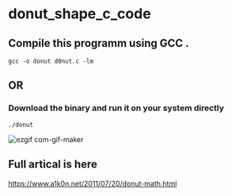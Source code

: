 # donut_shape_c_code

## Compile this programm using GCC .

```
gcc -o donut d0nut.c -lm

```

## OR 

### Download the binary and run it on your system directly 

```
./donut
```






![ezgif com-gif-maker](https://user-images.githubusercontent.com/79449117/135221932-3e2d1006-e538-4149-aaf9-a8132e364228.gif)

## Full artical is here

https://www.a1k0n.net/2011/07/20/donut-math.html

